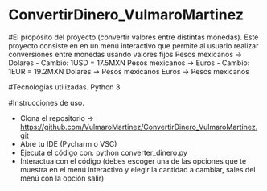 # ConvertirDinero_VulmaroMartinez
#El propósito del proyecto (convertir valores entre distintas monedas).
Este proyecto consiste en en un menú interactivo que permite al usuario realizar conversiones entre monedas usando valores fijos
Pesos mexicanos -> Dolares -  Cambio: 1USD = 17.5MXN
Pesos mexicanos -> Euros -    Cambio: 1EUR = 19.2MXN
Dolares -> Pesos mexicanos
Euros -> Pesos mexicanos

#Tecnologías utilizadas.
Python 3

#Instrucciones de uso.
- Clona el repositorio -> https://github.com/VulmaroMartinez/ConvertirDinero_VulmaroMartinez.git
- Abre tu IDE (Pycharm o VSC)
- Ejecuta el código con: python converter_dinero.py
- Interactua con el código (debes escoger una de las opciones que te muestra en el menú interactivo y elegir la cantidad a cambiar, sales del menú con la opción salir)
